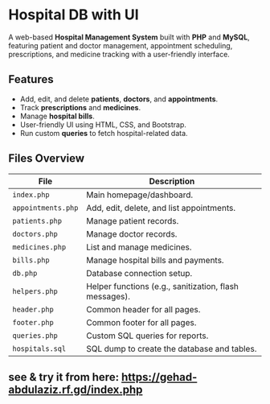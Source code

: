 # Hospital DB with UI

A web-based **Hospital Management System** built with **PHP** and **MySQL**, featuring patient and doctor management, appointment scheduling, prescriptions, and medicine tracking with a user-friendly interface.

## Features
- Add, edit, and delete **patients**, **doctors**, and **appointments**.
- Track **prescriptions** and **medicines**.
- Manage **hospital bills**.
- User-friendly UI using HTML, CSS, and Bootstrap.
- Run custom **queries** to fetch hospital-related data.

## Files Overview
| File | Description |
|------|-------------|
| `index.php` | Main homepage/dashboard. |
| `appointments.php` | Add, edit, delete, and list appointments. |
| `patients.php` | Manage patient records. |
| `doctors.php` | Manage doctor records. |
| `medicines.php` | List and manage medicines. |
| `bills.php` | Manage hospital bills and payments. |
| `db.php` | Database connection setup. |
| `helpers.php` | Helper functions (e.g., sanitization, flash messages). |
| `header.php` | Common header for all pages. |
| `footer.php` | Common footer for all pages. |
| `queries.php` | Custom SQL queries for reports. |
| `hospitals.sql` | SQL dump to create the database and tables. |

## see & try it from here: https://gehad-abdulaziz.rf.gd/index.php
